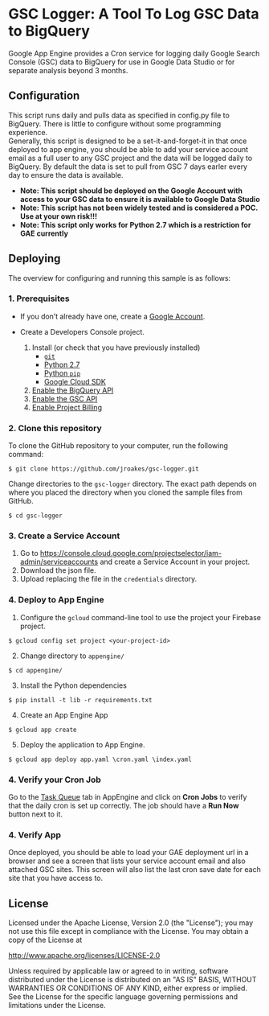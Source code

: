 # GSC Logger: A Tool To Log GSC Data to BigQuery
Google App Engine provides a Cron service for logging daily Google Search Console (GSC) data to BigQuery for use in
Google Data Studio or for separate analysis beyond 3 months.

## Configuration

This script runs daily and pulls data as specified in config.py file to BigQuery.  There is little to configure without some programming experience.  
Generally, this script is designed to be a set-it-and-forget-it in that once deployed to app engine, you should be able to add your service account
email as a full user to any GSC project and the data will be logged daily to BigQuery.  By default the data is set to pull from GSC 7 days earler every day 
to ensure the data is available.

* **Note: This script should be deployed on the Google Account with access to your GSC data to ensure it is available to Google Data Studio**
* **Note: This script has not been widely tested and is considered a POC.  Use at your own risk!!!**
* **Note: This script only works for Python 2.7 which is a restriction for GAE currently**

## Deploying
The overview for configuring and running this sample is as follows:

### 1. Prerequisites

* If you don’t already have one, create a
    [Google Account](https://accounts.google.com/SignUp).

* Create a Developers Console project.
    1. Install (or check that you have previously installed)
        * [`git`](https://git-scm.com/downloads)
        * [Python 2.7](https://www.python.org/download/releases/2.7/)
        * [Python `pip`](https://pip.pypa.io/en/latest/installing.html)
        * [Google Cloud SDK](http://cloud.google.com/sdk/)
    2. [Enable the BigQuery API](https://console.cloud.google.com/apis/api/bigquery-json.googleapis.com/overview)
    3. [Enable the GSC API](https://console.cloud.google.com/apis/api/webmasters.googleapis.com/overview)
    4. [Enable Project Billing](https://support.google.com/cloud/answer/6293499#enable-billing)


### 2. Clone this repository

To clone the GitHub repository to your computer, run the following command:

    $ git clone https://github.com/jroakes/gsc-logger.git

Change directories to the `gsc-logger` directory. The exact path
depends on where you placed the directory when you cloned the sample files from
GitHub.

    $ cd gsc-logger


### 3. Create a Service Account

1. Go to https://console.cloud.google.com/projectselector/iam-admin/serviceaccounts and create a Service Account in your project.
2. Download the json file.
3. Upload replacing the file in the `credentials` directory.


### 4. Deploy to App Engine

1. Configure the `gcloud` command-line tool to use the project your Firebase project.
```
$ gcloud config set project <your-project-id>
```
2. Change directory to `appengine/`
```
$ cd appengine/
```
3. Install the Python dependencies
```
$ pip install -t lib -r requirements.txt
```
4. Create an App Engine App
```
$ gcloud app create
```
5. Deploy the application to App Engine.
```
$ gcloud app deploy app.yaml \cron.yaml \index.yaml
```

### 4. Verify your Cron Job
Go to the [Task Queue](https://console.cloud.google.com/appengine/taskqueues) tab in AppEngine and
click on **Cron Jobs** to verify that the daily cron is set up correctly. The job should have a **Run Now** button next to it.

### 4. Verify App
Once deployed, you should be able to load your GAE deployment url in a browser and see a screen that lists your service account email and also attached GSC sites.  This screen will also list the last cron save date for each site
that you have access to.

## License

Licensed under the Apache License, Version 2.0 (the "License");
you may not use this file except in compliance with the License.
You may obtain a copy of the License at

http://www.apache.org/licenses/LICENSE-2.0

Unless required by applicable law or agreed to in writing, software
distributed under the License is distributed on an "AS IS" BASIS,
WITHOUT WARRANTIES OR CONDITIONS OF ANY KIND, either express or implied.
See the License for the specific language governing permissions and
limitations under the License.
